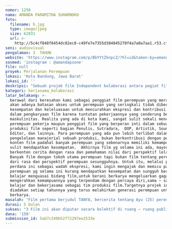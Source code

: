 ```yaml
---
nomor: 1250
nama: AMANDA PARAMITHA SUHARNOKO
foto:
  filename: h.jpg
  type: image/jpeg
  size: 62031
  url: >-
    http://5c4cf848f6454dc02ec8-c49fe7e7355d384845270f4a7a0a7aa1.r53.cf2.rackcdn.com/4ec3b9f1-7bb4-4f5d-aae2-083803aefff2/h.jpg
seni: audiovisual
pengalaman: 3  TAHUN
website: 'https://www.instagram.com/p/BbYYtZknpcZ/?hl=id&taken-by=amandapsone'
sosmed: 'instagram : @amandapsone'
file: null
proyek: Perjalanan Perempuan
lokasi: 'Kota Bandung, Jawa Barat'
lokasi_id: ''
deskripsi: "Sebuah projek film Independent kolaborasi antara pegiat film perempuan yang tergabung dalam komunitas ruang film bandung berinisiatif membuat 3 film fiksi pendek masing – masing berdurasi 15 menit dengan kesamaan tema cerita namun dengan subjek dan fokus cerita yang berbeda. Tema yang diangkat adalah POST TRAUMA PERCERAIAN DAN KEKERASAN dari perspektif perempuan sebagai korban yang terkena dampak psikologis dan tekanan sosial yang mempengaruhi perjalanan hidupnya. Para tokoh perempuan pemeran utama film ini \r\n berinisiatif melakukan upaya untuk keluar dari kegelisahannya akanpertanyaan – pertanyaan yang terbenam dalam benaknya agar bisa hidup lebih baik.\r\nKami  3 orang penggagas projek, yang akan berperan sebagai Produser, Penulis dan Sutradara projek film ini, sudah 3 tahun terjun di ruang lingkup perfilman baik di Industri maupun komunitas karena memang memiliki passion di bidang film dan memilih film sebagai medium ekspresi untuk menyuarakan gagasan dan perasaan kami. Melalui karya ini, kami ingin merespon ruang dan isu di sekitar dan pertama kalinya memberanikan diri untuk merespon diri sendiri daripengalaman personal yang dialami sepanjang proses kehidupan kami. Proses pengolahan konten projek ini sendiri menjadi proses pencarian identitas dan nilai – nilai yang selama ini kami pertanyakan. Sebuah proses berkarya yang menjadi proses pendewasaan kami sebagai perempuan.\r\n"
kategori: kerjasama_kolaborasi
latar_belakang: >-
  berawal dari keresahan kami sebagai penggiat film perempuan yang merasakan
  akan adanya batasan akses untuk perempuan yang seringkali tidak diberi
  kesempatan dan keleluasaan untuk mencurahkan ekspresi dan kontribusi perannya
  dalam pengkaryaan film karena tuntutan pekerjaannya yang cenderung bersifat
  maskulinitas. Realita yang ada di kota kami, sangat sulit sekali mencari
  perempuan pekerja maupun penggiat film yang berperan inti dalam sebuah proses
  produksi film seperti bagian Penulis, Sutradara,  DOP, Artistik, Sound,
  Editor, dan lainnya. Para perempuan yang ada pun lebih terlibat dalam
  pengelolaan manajerial sebuah produksi, bukan berkontribusi dengan pengolahan
  konten film padahal banyak perempuan yang sebenarnya memiliki kemampuan namun
  sulit mendapatkan kesempatan.  Akhirnya film yg selama ini ada, mayoritas
  berkonten cerita dengan rasa dan pemahaman nilai dari perspektif lelaki.
  Banyak film dengan tokoh utama perempuan tapi bukan film tentang perempuan
  dari rasa dan perspektif perempuan sesungguhnya. Untuk itu, melalui projek
  perdana ini sebagai wadah ekspresi, kami ingin mengajak dan memicu para
  perempuan yg selama ini kurang mendapatkan kesempatan dan sungguh berkeinginan
  belajar menguasai bidang film,untuk berani berkarya mengeluarkan gagasan dan
  mengerahkan kemampuannya yang terpendam dengan percaya diri,sama – sama terus
  belajar dan bekerjasama sebagai tim produksi film.Targetnya projek ini
  diadakan setiap tahunnya yang terus melahirkan generasi perempuan untuk berani
  berkarya. 
masalah: "Film pertama berjudul TANYA, bercerita tentang Ayu (25) perempuan karir pekerja film yang menjadi tulang punggung keluarganya, belum menikah karena tidak percaya dengan pernikahan akibat traumatis dari perceraian orang tuanya. Saat menginjak usia sakral 25 tahun bagi seorang perempuan untuk menikah di daerahnya, ia mencoba melakukan perjalanan mencari jawaban akan esensi pernikahan sesungguhnya dengan mewawancari pasangan – pasangan suami istri yang sebelumnya tidak percaya menjadi percaya untuk menikah.\r\n\r\nFilm kedua berjudul SANTIR, mengangkat kisah Pholos (22) perempuan yang dekat dengan anak – anak menjadi narahubung antara anak – anak yang sulit menyampaikan sesuatu, menjadi jalan keluarnya untuk berusaha keluar dari traumatic pelecehan seksual yang dialaminya sewaktu kecil.\r\n\r\nFilm ketiga berjudul LEMAH CAI, berkisah tentang Wening (30) perempuan yang baru bercerai dan kehilangan hak asuh anak, melakukan perjalanan pulang kampung setelah belasan tahun meninggalkan kampung halamannya untuk menikah dengan warga negara asing. Betapa kecewanya ia menemukan kampung halaman lamanya telah terendam air dalam waduk Jatigede. Di kampung halamannya, ia melakukan perjalanan menemukan keluarganya untuk mencari pencerahan akan arti kebahagiaan sesungguhnya dalam kehidupan ini.\r\n"
durasi: 5 bulan
sukses: "3 Film ini akan diputar secara kolektif di ruang – ruang publik pemutaran dimana harapan kami masyarakat yang akan menonton film ini dengan penonton dari beragam latar belakang untuk bersama – sama menyaksikan dan mendapatkan nilai dari film tersebut untuk pengetahuan dan proses pendewasaan pencarian nilai kehidupan bagi perjalanan kehidupan mereka. Khususnya untuk para pelaku yang memiliki pengalaman serupa dengan cerita film agar menyadari nilai – nilai yang salah dari peristiwa perceraian.\r\nUntuk pertama, film ini akan ditayangkan perdana di Venue salah satu bioskop di kota Bandung selama beberapa hari yang memang menerima karya – karya film independent. Kemudian, film akan diikutsertakan dalam acara – acara aktivis dan pihak – pihak terkait lainnya yang berkaitan dengan issue film sebagai bahan diskusi. Lalu film akan diikut sertakan dalam festival – festival film dan program – program yang diadakan komunitas film maupun komunitas seni lainnya. Selama adanya penayangan film ini di ruang – ruang publik, kami akan mempersiapkan merchandise dari film kami untuk ditawarkan kepada penonton berikut hasil  penjualan tiket perdana film yang akan disimpan untuk tabungan dana produksi projek kolaborasi lanjutankedua yang akan diadakan tahun depan dengan tim produksi film yang berbeda namun tetap dengan konsep projek yang melibatkan perempuan.\r\n"
dana: '150'
submission_id: 5ab7c240b52f72297ee2533e
---
```

